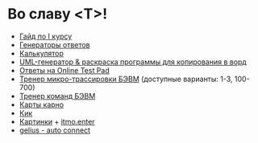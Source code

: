 # Во славу \<T\>!
* [Гайд по I курсу](http://imtjl.github.io/1st-year-guide)
* [Генераторы ответов](./T2P/T2P.html)
* [Калькулятор](./calc.html)
* [UML-генератор & раскраска программы для копирования в ворд](./C2C.html)
* [Ответы на Online Test Pad](./DL/)
* [Тренер микро-трассировки БЭВМ](./MicroProgramTracingBasicComputer/) (доступные варианты: 1-3, 100-700)
* [Тренер команд БЭВМ](./OPDv1.html)
* [Карты карно](./karnaugh_map.html)
* [Кик](./KIK/)
* [Картинки](./photos.zip) + [itmo.enter](./itmo_enter.zip)
* [gelius - auto connect](./auto_connect_gelius.zip)
